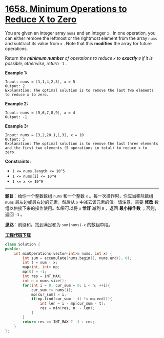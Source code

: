 # [1658. Minimum Operations to Reduce X to Zero](https://leetcode.com/problems/minimum-operations-to-reduce-x-to-zero/)

You are given an integer array `nums` and an integer `x` . In one operation, you can either remove the leftmost or the rightmost element from the array `nums` and subtract its value from `x` . Note that this **modifies** the array for future operations.

Return *the **minimum number** of operations to reduce `x` to **exactly** `0` if it is possible, otherwise, return* `-1` .

**Example 1:**

```
Input: nums = [1,1,4,2,3], x = 5
Output: 2
Explanation: The optimal solution is to remove the last two elements to reduce x to zero.
```

**Example 2:**

```
Input: nums = [5,6,7,8,9], x = 4
Output: -1
```

**Example 3:**

```
Input: nums = [3,2,20,1,1,3], x = 10
Output: 5
Explanation: The optimal solution is to remove the last three elements and the first two elements (5 operations in total) to reduce x to zero.
```

**Constraints:**

* `1 <= nums.length <= 10^5`
* `1 <= nums[i] <= 10^4`
* `1 <= x <= 10^9`

-----

**题目**：给你一个整数数组 `nums` 和一个整数 `x` 。每一次操作时，你应当移除数组 `nums` 最左边或最右边的元素，然后从 `x` 中减去该元素的值。请注意，需要 **修改** 数组以供接下来的操作使用。如果可以将 `x` **恰好** 减到 `0` ，返回 **最小操作数** ；否则，返回 `-1` 。

**思路**：前缀和。找到满足和为 `sum(nums)-x` 的数组中段。

[**工程代码下载**](https://github.com/shenkh/leetcode)

```cpp
class Solution {
public:
    int minOperations(vector<int>& nums, int x) {
        int sum = accumulate(nums.begin(), nums.end(), 0);
        int t = sum - x;
        map<int, int> mp;
        mp[0] = -1;
        int res = INT_MAX;
        int n = nums.size();
        for(int i = 0, cur_sum = 0; i < n; ++i){
            cur_sum += nums[i];
            mp[cur_sum] = i;
            if(mp.find(cur_sum - t) != mp.end()){
                int len = i - mp[cur_sum - t];
                res = min(res, n  - len);
            }
        }
        return res == INT_MAX ? -1 : res;
    }
};
```
